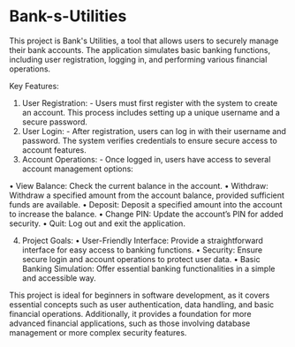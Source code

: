 # Bank-s-Utilities

This project is Bank's Utilities, a tool that allows users to securely manage their bank accounts. The application simulates basic banking functions, including user registration, logging in, and performing various financial operations.

Key Features:
1. User Registration: - Users must first register with the system to create an account. This process includes setting up a unique username and a secure password.
2. User Login: - After registration, users can log in with their username and password. The system verifies credentials to ensure secure access to account features.
3. Account Operations: - Once logged in, users have access to several account management options:
   
 •	View Balance:  Check the current balance in the account.
 •	Withdraw:  Withdraw a specified amount from the account balance, provided sufficient funds are available.
 •	Deposit:  Deposit a specified amount into the account to increase the balance.
 •	Change PIN:  Update the account’s PIN for added security.
 •	Quit:  Log out and exit the application.

4. Project Goals:
•	User-Friendly Interface:  Provide a straightforward interface for easy access to banking functions.
•	Security:  Ensure secure login and account operations to protect user data.
•	Basic Banking Simulation:  Offer essential banking functionalities in a simple and accessible way.

This project is ideal for beginners in software development, as it covers essential concepts such as user authentication, data handling, and basic financial operations. Additionally, it provides a foundation for more advanced financial applications, such as those involving database management or more complex security features.
